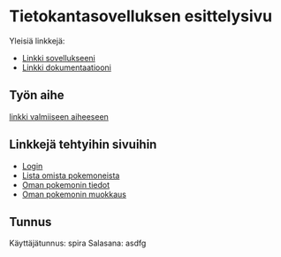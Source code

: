 # Tietokantasovelluksen esittelysivu

Yleisiä linkkejä:

* [Linkki sovellukseeni](https://herring.users.cs.helsinki.fi/spirraw/)
* [Linkki dokumentaatiooni](https://github.com/spirraw/Tsoha-Bootstrap/blob/master/doc/dokumentaatio.pdf)

## Työn aihe

[linkki valmiiseen aiheeseen](http://advancedkittenry.github.io/suunnittelu_ja_tyoymparisto/aiheet/Pokemon-kanta.html) 

## Linkkejä tehtyihin sivuihin
* [Login](https://herring.users.cs.helsinki.fi/spirraw/login)
* [Lista omista pokemoneista](https://herring.users.cs.helsinki.fi/spirraw/owned)
* [Oman pokemonin tiedot](https://herring.users.cs.helsinki.fi/spirraw/owned/pokemon)
* [Oman pokemonin muokkaus](https://herring.users.cs.helsinki.fi/spirraw/owned/edit)

## Tunnus
Käyttäjätunnus: spira
Salasana: asdfg

